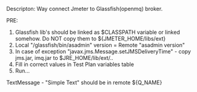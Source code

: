 Descripton:
Way connect Jmeter to Glassfish(openmq) broker. 

PRE:
1. Glassfish lib's should be linked as $СLASSPATH variable or linked somehow. Do NOT  copy them to ${JMETER_HOME/libs/ext}
2. Local "/glassfish/bin/asadmin" version = Remote "asadmin version"
3. In case of exception "javax.jms.Message.setJMSDeliveryTime" - copy jms.jar, imq.jar to $JRE_HOME/lib/ext/..
5. Fill in correct values in Test Plan variables table
6. Run... 

TextMessage - "Simple Text" should be in remote ${Q_NAME}
